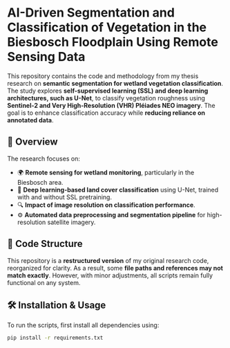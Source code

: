 # AI-Driven Segmentation and Classification of Vegetation in the Biesbosch Floodplain Using Remote Sensing Data

This repository contains the code and methodology from my thesis research on **semantic segmentation for wetland vegetation classification**. The study explores **self-supervised learning (SSL) and deep learning architectures, such as U-Net**, to classify vegetation roughness using **Sentinel-2 and Very High-Resolution (VHR) Pléiades NEO imagery**. The goal is to enhance classification accuracy while **reducing reliance on annotated data**.  

## 📌 Overview  
The research focuses on:  
- 🌍 **Remote sensing for wetland monitoring**, particularly in the Biesbosch area.  
- 🧠 **Deep learning-based land cover classification** using U-Net, trained with and without SSL pretraining.  
- 🔍 **Impact of image resolution on classification performance**.  
- ⚙️ **Automated data preprocessing and segmentation pipeline** for high-resolution satellite imagery.  

## 📂 Code Structure  
This repository is a **restructured version** of my original research code, reorganized for clarity. As a result, some **file paths and references may not match exactly**. However, with minor adjustments, all scripts remain fully functional on any system.  

## 🛠 Installation & Usage  
To run the scripts, first install all dependencies using:  
```bash
pip install -r requirements.txt
